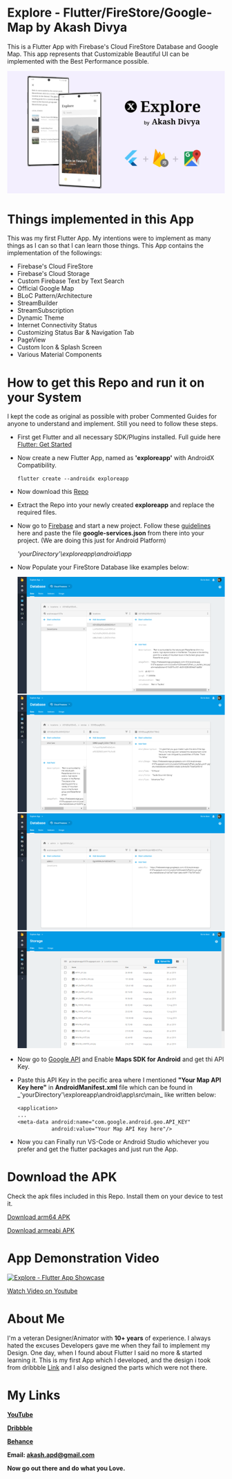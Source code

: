 # Explore - Flutter/FireStore/Google-Map by Akash Divya

This is a Flutter App with Firebase's Cloud FireStore Database and Google Map.
This app represents that Customizable Beautiful UI can be implemented with the Best Performance possible.

![Banner Image](https://github.com/AkashDivya/Explore-Flutter-FireStore/blob/master/images/Banner.jpg)

# Things implemented in this App

This was my first Flutter App. My intentions were to implement as many things as I can so that I can learn those things.
This App contains the implementation of the followings:
  - Firebase's Cloud FireStore
  - Firebase's Cloud Storage
  - Custom Firebase Text by Text Search
  - Official Google Map
  - BLoC Pattern/Architecture
  - StreamBuilder
  - StreamSubscription
  - Dynamic Theme
  - Internet Connectivity Status
  - Customizing Status Bar & Navigation Tab
  - PageView
  - Custom Icon & Splash Screen
  - Various Material Components

# How to get this Repo and run it on your System

I kept the code as original as possible with prober Commented Guides for anyone to understand and implement. Still you need to follow these steps.
  - First get Flutter and all necessary SDK/Plugins installed. Full guide here [Flutter: Get Started](https://flutter.dev/docs/get-started/install)
  - Now create a new Flutter App, named as **'exploreapp'** with AndroidX Compatibility.
    ```
    flutter create --androidx exploreapp
    ```
  - Now download this [Repo](https://codeload.github.com/AkashDivya/Explore-Flutter-FireStore/zip/master)
  - Extract the Repo into your newly created **exploreapp** and replace the required files.
  - Now go to [Firebase](https://console.firebase.google.com/) and start a new project. Follow these [guidelines](https://firebase.google.com/docs/android/setup) here and paste the file **google-services.json** from there into your project. (We are doing this just for Android Platform)
    
    _'yourDirectory'\exploreapp\android\app_
    
  - Now Populate your FireStore Database like examples below:
  
    ![Firebase_Example_01](https://github.com/AkashDivya/Explore-Flutter-FireStore/blob/master/images/Firestore%20Database%20(1).png)
    ![Firebase_Example_02](https://github.com/AkashDivya/Explore-Flutter-FireStore/blob/master/images/Firestore%20Database%20(2).png)
    ![Firebase_Example_03](https://github.com/AkashDivya/Explore-Flutter-FireStore/blob/master/images/Firestore%20Database%20(3).png)
    ![Firebase_Example_04](https://github.com/AkashDivya/Explore-Flutter-FireStore/blob/master/images/Firestore%20Database%20(4).png)
  - Now go to [Google API](https://console.developers.google.com/) and Enable **Maps SDK for Android** and get thi API Key.
  - Paste this API Key in the pecific area where I mentioned **"Your Map API Key here"** in **AndroidManifest.xml** file which can be found in _'yourDirectory'\exploreapp\android\app\src\main\_ like written below:
    ```
    <application>
    ...
    <meta-data android:name="com.google.android.geo.API_KEY"
               android:value="Your Map API Key here"/>
    ```
  - Now you can Finally run VS-Code or Android Studio whichever you prefer and get the flutter packages and just run the App.
  
# Download the APK

Check the apk files included in this Repo. Install them on your device to test it.

  [Download arm64 APK](https://raw.githubusercontent.com/AkashDivya/Explore-Flutter-FireStore/master/release%20builds/app-arm64-v8a-release.apk)
  
  [Download armeabi APK](https://raw.githubusercontent.com/AkashDivya/Explore-Flutter-FireStore/master/release%20builds/app-armeabi-v7a-release.apk)


# App Demonstration Video

  [![Explore - Flutter App Showcase](https://img.youtube.com/vi/Mb-b4zVODmk/0.jpg)](https://www.youtube.com/watch?v=Mb-b4zVODmk)
  
  [Watch Video on Youtube](https://www.youtube.com/watch?v=Mb-b4zVODmk)

# About Me

I'm a veteran Designer/Animator with **10+ years** of experience. I always hated the excuses Developers gave me when they fail to implement my Design. One day, when I found about Flutter I said no more & started learning it.
This is my first App which I developed, and the design i took from dribbble [Link](https://dribbble.com/shots/6237475-Travel-Stories-Concept) and I also designed the parts which were not there.

# My Links

**[YouTube](https://www.youtube.com/channel/UCo7mhMbZXaNgpyT7gM6mWDQ)**

**[Dribbble](https://www.dribbble.com/akashdivya)**

**[Behance](https://www.behance.net/akashdivya)**

**Email: akash.apd@gmail.com**

**Now go out there and do what you Love.**
